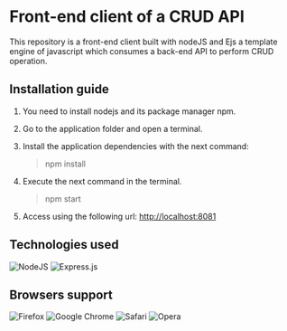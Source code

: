 # Front-end client of a CRUD API

This repository is a front-end client built with nodeJS and Ejs a template engine of javascript which consumes a back-end API to perform CRUD operation.

## Installation guide

1. You need to install nodejs and its package manager npm.

2. Go to the application folder and open a terminal.

5. Install the application dependencies with the next command:
    >npm install

6. Execute the next command in the terminal.
    >npm start

7. Access using the following url: <a href="http://localhost:8081" target="__blank">http://localhost:8081</a>

## Technologies used

![NodeJS](https://img.shields.io/badge/node.js-6DA55F?style=for-the-badge&logo=node.js&logoColor=white)
![Express.js](https://img.shields.io/badge/express.js-%23404d59.svg?style=for-the-badge&logo=express&logoColor=%2361DAFB)

## Browsers support

![Firefox](https://img.shields.io/badge/Firefox-FF7139?style=for-the-badge&logo=Firefox-Browser&logoColor=white)
![Google Chrome](https://img.shields.io/badge/Google%20Chrome-4285F4?style=for-the-badge&logo=GoogleChrome&logoColor=white)
![Safari](https://img.shields.io/badge/Safari-000000?style=for-the-badge&logo=Safari&logoColor=white)
![Opera](https://img.shields.io/badge/Opera-FF1B2D?style=for-the-badge&logo=Opera&logoColor=white)

